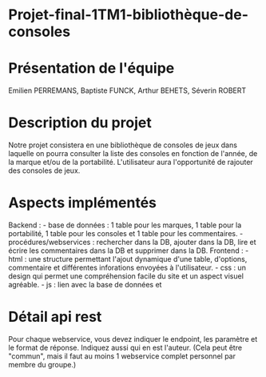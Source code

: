 # Projet-final-1TM1-bibliothèque-de-consoles

# Présentation de l'équipe 
Emilien PERREMANS, Baptiste FUNCK, Arthur BEHETS, Séverin ROBERT

# Description du projet 
Notre projet consistera en une bibliothèque de consoles de jeux dans laquelle on pourra consulter la liste des consoles en fonction de l'année, de la marque et/ou de la portabilité. L'utilisateur aura l'opportunité de rajouter des consoles de jeux.

# Aspects implémentés 
Backend : - base de données : 1 table pour les marques, 1 table pour la portabilité, 1 table pour les consoles et 1 table pour les            commentaires.
          - procédures/webservices : rechercher dans la DB, ajouter dans la DB, lire et écrire les commentaires dans la DB et supprimer        dans la DB.
Frontend :  - html : une structure permettant l'ajout dynamique d'une table, d'options, commentaire et différentes inforations envoyées à       l'utilisateur.
            - css : un design qui permet une compréhension facile du site et un aspect visuel agréable.
            - js : lien avec la base de données et 


# Détail api rest 
Pour chaque webservice, vous devez indiquer le endpoint, les paramètre et le format de réponse. Indiquez aussi qui en est l'auteur. (Cela peut être "commun", mais il faut au moins 1 webservice complet personnel par membre du groupe.)
